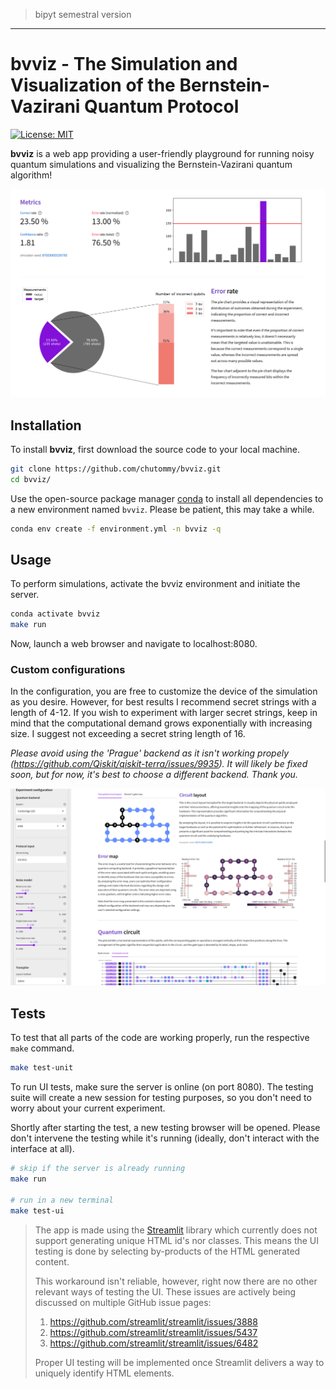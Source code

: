 > bipyt semestral version

---

# bvviz - The Simulation and Visualization of the Bernstein-Vazirani Quantum Protocol

[![License: MIT](https://img.shields.io/badge/License-MIT-yellow.svg)](https://github.com/chutommy/bvviz/blob/main/LICENSE)

**bvviz** is a web app providing a user-friendly playground for running noisy quantum simulations
and visualizing the Bernstein-Vazirani quantum algorithm!

![img.png](assets/images/screenshot.png)

## Installation

To install **bvviz**, first download the source code to your local machine.

```bash
git clone https://github.com/chutommy/bvviz.git
cd bvviz/
```

Use the open-source package manager [conda](https://www.anaconda.com/) to install all dependencies to
a new environment named `bvviz`. Please be patient, this may take a while.

```bash
conda env create -f environment.yml -n bvviz -q
```

## Usage

To perform simulations, activate the bvviz environment and initiate the server.

```bash
conda activate bvviz
make run
```

Now, launch a web browser and navigate to localhost:8080.

### Custom configurations

In the configuration, you are free to customize the device of the simulation as you desire. However,
for best results I recommend secret strings with a length of 4-12. If you wish to experiment with larger secret strings,
keep in mind that the computational demand grows exponentially with increasing size. I suggest not exceeding a secret
string length of 16.

*Please avoid using the 'Prague' backend as it isn't working propely (https://github.com/Qiskit/qiskit-terra/issues/9935).
It will likely be fixed soon, but for now, it's best to choose a different backend. Thank you.*

![img.png](assets/images/screenshot3.png)

## Tests

To test that all parts of the code are working properly, run the respective `make` command.

```bash
make test-unit
```

To run UI tests, make sure the server is online (on port 8080). The testing suite will create a new
session for testing purposes, so you don't need to worry about your current experiment.

Shortly after starting the test, a new testing browser will be opened. Please don't intervene
the testing while it's running (ideally, don't interact with the interface at all).

```bash
# skip if the server is already running
make run

# run in a new terminal
make test-ui
```

> The app is made using the [Streamlit](https://streamlit.io/) library which currently does not support
> generating unique HTML id's nor classes. This means the UI testing is done by selecting
> by-products of the HTML generated content.
>
> This workaround isn't reliable, however, right now
> there are no other relevant ways of testing the UI. These issues are actively being discussed
> on multiple GitHub issue pages:
>
> 1. https://github.com/streamlit/streamlit/issues/3888
> 2. https://github.com/streamlit/streamlit/issues/5437
> 3. https://github.com/streamlit/streamlit/issues/6482
>
> Proper UI testing will be implemented once Streamlit delivers a way to uniquely identify HTML
> elements.
